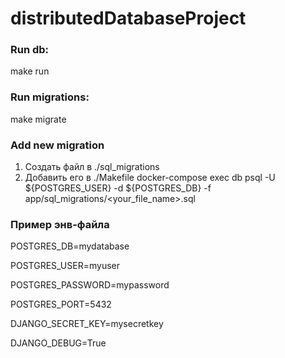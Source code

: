 # distributedDatabaseProject

### Run db: 
make run

### Run migrations:
make migrate

### Add new migration
1. Создать файл в ./sql_migrations
2. Добавить его в ./Makefile docker-compose exec db psql -U ${POSTGRES_USER} -d ${POSTGRES_DB} -f app/sql_migrations/<your_file_name>.sql


### Пример энв-файла

POSTGRES_DB=mydatabase

POSTGRES_USER=myuser

POSTGRES_PASSWORD=mypassword

POSTGRES_PORT=5432


DJANGO_SECRET_KEY=mysecretkey

DJANGO_DEBUG=True